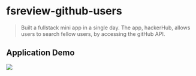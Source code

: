 # fsreview-github-users
> Built a fullstack mini app in a single day. The app, hackerHub, allows users to search fellow users, by accessing the gitHub API.

## Application Demo
![](demo.gif)